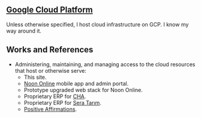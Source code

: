 ## [Google Cloud Platform](https://cloud.google.com/gcp?utm_source=google&utm_medium=cpc&utm_campaign=emea-tr-all-en-bkws-all-all-trial-e-gcp-1010042&utm_content=text-ad-none-any-DEV_c-CRE_500236818957-ADGP_Hybrid%20%7C%20BKWS%20-%20EXA%20%7C%20Txt%20~%20GCP%20~%20General%23v1-KWID_43700060393216022-aud-606988878414%3Akwd-26415313501-userloc_1012782&utm_term=KW_google%20cloud%20platform-NET_g-PLAC_&gclid=CjwKCAjw3MSHBhB3EiwAxcaEu1sGfpNww49jJK92PVGyz-GKX_Hjcqz_LY3ULGCDvchjXJCWS6cHpBoCWmIQAvD_BwE&gclsrc=aw.ds)

Unless otherwise specified, I host cloud infrastructure on GCP. I know my way around it.

## Works and References

- Administering, maintaining, and managing access to the cloud resources that host or otherwise serve:
  - This site.
  - [Noon Online](https://play.google.com/store/apps/details?id=com.app.training24.noon) mobile app and admin portal.
  - Prototype upgraded web stack for Noon Online.
  - Proprietary ERP for [CHA](https://cha-net.org/index.php?lang=en).
  - Proprietary ERP for [Sera Tarım](http://www.seratarim.net/).
  - [Positive Affirmations](https://play.google.com/store/apps/details?id=com.positiveaffirmations.mobile_app).
